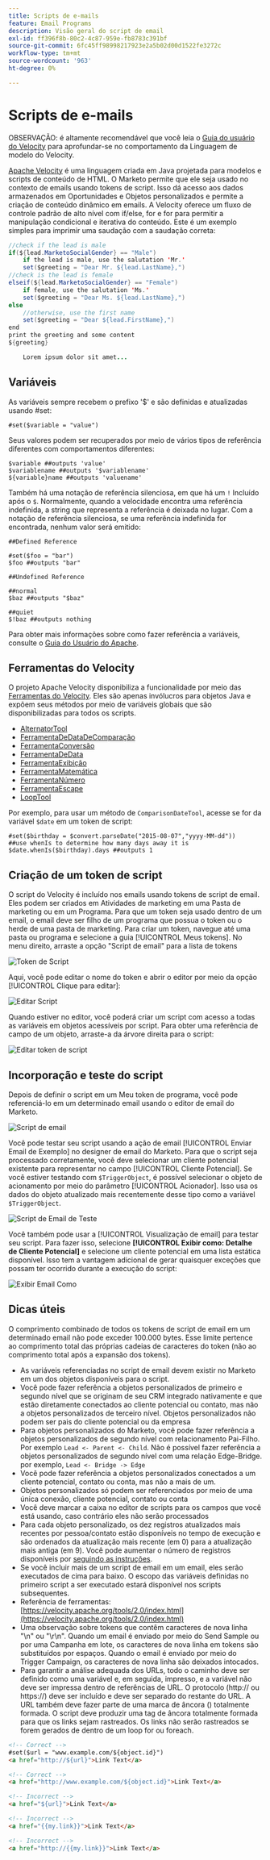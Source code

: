 ```yaml
---
title: Scripts de e-mails
feature: Email Programs
description: Visão geral do script de email
exl-id: ff396f8b-80c2-4c87-959e-fb8783c391bf
source-git-commit: 6fc45ff98998217923e2a5b02d00d1522fe3272c
workflow-type: tm+mt
source-wordcount: '963'
ht-degree: 0%

---
```


# Scripts de e-mails

OBSERVAÇÃO: é altamente recomendável que você leia o [Guia do usuário do Velocity](https://velocity.apache.org/engine/devel/user-guide.html) para aprofundar-se no comportamento da Linguagem de modelo do Velocity.

[Apache Velocity](https://velocity.apache.org/) é uma linguagem criada em Java projetada para modelos e scripts de conteúdo de HTML. O Marketo permite que ele seja usado no contexto de emails usando tokens de script. Isso dá acesso aos dados armazenados em Oportunidades e Objetos personalizados e permite a criação de conteúdo dinâmico em emails. A Velocity oferece um fluxo de controle padrão de alto nível com if/else, for e for para permitir a manipulação condicional e iterativa do conteúdo. Este é um exemplo simples para imprimir uma saudação com a saudação correta:

```java
//check if the lead is male
if(${lead.MarketoSocialGender} == "Male")
    if the lead is male, use the salutation 'Mr.'
    set($greeting = "Dear Mr. ${lead.LastName},")
//check is the lead is female
elseif(${lead.MarketoSocialGender} == "Female")
    if female, use the salutation 'Ms.'
    set($greeting = "Dear Ms. ${lead.LastName},")
else
    //otherwise, use the first name
    set($greeting = "Dear ${lead.FirstName},")
end
print the greeting and some content
${greeting}

    Lorem ipsum dolor sit amet...
```

## Variáveis

As variáveis sempre recebem o prefixo &#39;$&#39; e são definidas e atualizadas usando #set:

```
#set($variable = "value")
```

Seus valores podem ser recuperados por meio de vários tipos de referência diferentes com comportamentos diferentes:

```
$variable ##outputs 'value'
$variablename ##outputs '$variablename'
${variable}name ##outputs 'valuename'
```

Também há uma notação de referência silenciosa, em que há um `!` Incluído após o `$`. Normalmente, quando a velocidade encontra uma referência indefinida, a string que representa a referência é deixada no lugar. Com a notação de referência silenciosa, se uma referência indefinida for encontrada, nenhum valor será emitido:

```
##Defined Reference

#set($foo = "bar")
$foo ##outputs "bar"

##Undefined Reference

##normal
$baz ##outputs "$baz"

##quiet
$!baz ##outputs nothing
```

Para obter mais informações sobre como fazer referência a variáveis, consulte o [Guia do Usuário do Apache](https://velocity.apache.org/engine/devel/user-guide.html#formal-reference-notation).

## Ferramentas do Velocity

O projeto Apache Velocity disponibiliza a funcionalidade por meio das [Ferramentas do Velocity](https://velocity.apache.org/tools/devel/apidocs/overview-summary.html). Eles são apenas invólucros para objetos Java e expõem seus métodos por meio de variáveis globais que são disponibilizadas para todos os scripts.

- [AlternatorTool](https://velocity.apache.org/tools/devel/apidocs/org/apache/velocity/tools/generic/AlternatorTool.html)
- [FerramentaDeDataDeComparação](https://velocity.apache.org/tools/devel/apidocs/org/apache/velocity/tools/generic/ComparisonDateTool.html)
- [FerramentaConversão](https://velocity.apache.org/tools/devel/apidocs/org/apache/velocity/tools/generic/ConversionTool.html)
- [FerramentaDeData](https://velocity.apache.org/tools/devel/apidocs/org/apache/velocity/tools/generic/DateTool.html)
- [FerramentaExibição](https://velocity.apache.org/tools/devel/apidocs/org/apache/velocity/tools/generic/DisplayTool.html)
- [FerramentaMatemática](https://velocity.apache.org/tools/devel/apidocs/org/apache/velocity/tools/generic/MathTool.html)
- [FerramentaNúmero](https://velocity.apache.org/tools/devel/apidocs/org/apache/velocity/tools/generic/NumberTool.html)
- [FerramentaEscape](https://velocity.apache.org/tools/devel/apidocs/org/apache/velocity/tools/generic/EscapeTool.html)
- [LoopTool](https://velocity.apache.org/tools/devel/apidocs/org/apache/velocity/tools/generic/LoopTool.html)

Por exemplo, para usar um método de `ComparisonDateTool`, acesse se for da variável `$date` em um token de script:

```
#set($birthday = $convert.parseDate("2015-08-07","yyyy-MM-dd"))
##use whenIs to determine how many days away it is
$date.whenIs($birthday).days ##outputs 1
```

## Criação de um token de script

O script do Velocity é incluído nos emails usando tokens de script de email. Eles podem ser criados em Atividades de marketing em uma Pasta de marketing ou em um Programa. Para que um token seja usado dentro de um email, o email deve ser filho de um programa que possua o token ou o herde de uma pasta de marketing. Para criar um token, navegue até uma pasta ou programa e selecione a guia [!UICONTROL Meus tokens]. No menu direito, arraste a opção &quot;Script de email&quot; para a lista de tokens

![Token de Script](assets/script-token.png)

Aqui, você pode editar o nome do token e abrir o editor por meio da opção [!UICONTROL Clique para editar]:

![Editar Script](assets/script-edit.png)

Quando estiver no editor, você poderá criar um script com acesso a todas as variáveis em objetos acessíveis por script. Para obter uma referência de campo de um objeto, arraste-a da árvore direita para o script:

![Editar token de script](assets/edit-script-token.png)

## Incorporação e teste do script

Depois de definir o script em um Meu token de programa, você pode referenciá-lo em um determinado email usando o editor de email do Marketo.

![Script de email](assets/email-script-marketo-email.png)

Você pode testar seu script usando a ação de email [!UICONTROL Enviar Email de Exemplo] no designer de email do Marketo. Para que o script seja processado corretamente, você deve selecionar um cliente potencial existente para representar no campo [!UICONTROL Cliente Potencial]. Se você estiver testando com `$TriggerObject`, é possível selecionar o objeto de acionamento por meio do parâmetro [!UICONTROL Acionador]. Isso usa os dados do objeto atualizado mais recentemente desse tipo como a variável `$TriggerObject`.

![Script de Email de Teste](assets/velocity-test.png)

Você também pode usar a [!UICONTROL Visualização de email] para testar seu script. Para fazer isso, selecione **[!UICONTROL Exibir como: Detalhe de Cliente Potencial]** e selecione um cliente potencial em uma lista estática disponível. Isso tem a vantagem adicional de gerar quaisquer exceções que possam ter ocorrido durante a execução do script:

![Exibir Email Como](assets/view-as.png)

## Dicas úteis

O comprimento combinado de todos os tokens de script de email em um determinado email não pode exceder 100.000 bytes. Esse limite pertence ao comprimento total das próprias cadeias de caracteres do token (não ao comprimento total após a expansão dos tokens).

- As variáveis referenciadas no script de email devem existir no Marketo em um dos objetos disponíveis para o script.
- Você pode fazer referência a objetos personalizados de primeiro e segundo nível que se originam de seu CRM integrado nativamente e que estão diretamente conectados ao cliente potencial ou contato, mas não a objetos personalizados de terceiro nível. Objetos personalizados não podem ser pais do cliente potencial ou da empresa
- Para objetos personalizados do Marketo, você pode fazer referência a objetos personalizados de segundo nível com relacionamento Pai-Filho. Por exemplo `Lead <- Parent <- Child`. Não é possível fazer referência a objetos personalizados de segundo nível com uma relação Edge-Bridge. por exemplo, `Lead <- Bridge -> Edge`
- Você pode fazer referência a objetos personalizados conectados a um cliente potencial, contato ou conta, mas não a mais de um.
- Objetos personalizados só podem ser referenciados por meio de uma única conexão, cliente potencial, contato ou conta
- Você deve marcar a caixa no editor de scripts para os campos que você está usando, caso contrário eles não serão processados
- Para cada objeto personalizado, os dez registros atualizados mais recentes por pessoa/contato estão disponíveis no tempo de execução e são ordenados da atualização mais recente (em 0) para a atualização mais antiga (em 9). Você pode aumentar o número de registros disponíveis por [seguindo as instruções](https://experienceleague.adobe.com/en/docs/marketo/using/product-docs/administration/email-setup/change-custom-object-retrieval-limits-in-velocity-scripting).
- Se você incluir mais de um script de email em um email, eles serão executados de cima para baixo. O escopo das variáveis definidas no primeiro script a ser executado estará disponível nos scripts subsequentes.
- Referência de ferramentas: [https://velocity.apache.org/tools/2.0/index.html](https://velocity.apache.org/tools/2.0/index.html)
- Uma observação sobre tokens que contêm caracteres de nova linha &quot;\\n&quot; ou &quot;\\r\\n&quot;. Quando um email é enviado por meio do Send Sample ou por uma Campanha em lote, os caracteres de nova linha em tokens são substituídos por espaços. Quando o email é enviado por meio do Trigger Campaign, os caracteres de nova linha são deixados intocados.
- Para garantir a análise adequada dos URLs, todo o caminho deve ser definido como uma variável e, em seguida, impresso, e a variável não deve ser impressa dentro de referências de URL. O protocolo (http:// ou https://) deve ser incluído e deve ser separado do restante do URL. A URL também deve fazer parte de uma marca de âncora (<a>) totalmente formada. O script deve produzir uma tag de âncora totalmente formada para que os links sejam rastreados. Os links não serão rastreados se forem gerados de dentro de um loop for ou foreach.

```html
<!-- Correct -->
#set($url = "www.example.com/${object.id}")
<a href="http://${url}">Link Text</a>

<!-- Correct -->
<a href="http://www.example.com/${object.id}">Link Text</a>

<!-- Incorrect -->
<a href="${url}">Link Text</a>

<!-- Incorrect -->
<a href="{{my.link}}">Link Text</a>

<!-- Incorrect -->
<a href="http://{{my.link}}">Link Text</a>
```
